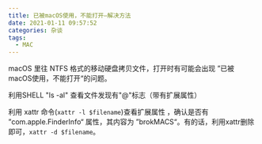 ```yaml
---
title: 已被macOS使用，不能打开—解决方法
date: 2021-01-11 09:57:52
categories: 杂谈
tags:
  - MAC
---
```


macOS 里往 NTFS 格式的移动硬盘拷贝文件，打开时有可能会出现 ”已被macOS使用，不能打开“的问题。

<!--more-->

利用SHELL "ls -al" 查看文件发现有"@"标志（带有扩展属性）



利用 xattr 命令(`xattr -l $filename`)查看扩展属性 ，确认是否有 ”com.apple.FinderInfo“ 属性，其内容为 ”brokMACS“。有的话，利用xattr删除即可，`xattr -d $filename`。
